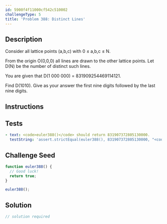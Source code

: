 ```yaml
---
id: 5900f4f11000cf542c510002
challengeType: 5
title: 'Problem 388: Distinct Lines'
---
```


## Description
<section id='description'>
Consider all lattice points (a,b,c) with 0 ≤ a,b,c ≤ N.


From the origin O(0,0,0) all lines are drawn to the other lattice points.
Let D(N) be the number of distinct such lines.


You are given that D(1 000 000) = 831909254469114121.

Find D(1010). Give as your answer the first nine digits followed by the last nine digits.
</section>

## Instructions
<section id='instructions'>

</section>

## Tests
<section id='tests'>

```yml
- text: <code>euler388()</code> should return 831907372805130000.
  testString: 'assert.strictEqual(euler388(), 831907372805130000, "<code>euler388()</code> should return 831907372805130000.");'

```

</section>

## Challenge Seed
<section id='challengeSeed'>

<div id='js-seed'>

```js
function euler388() {
  // Good luck!
  return true;
}

euler388();
```

</div>



</section>

## Solution
<section id='solution'>

```js
// solution required
```
</section>
